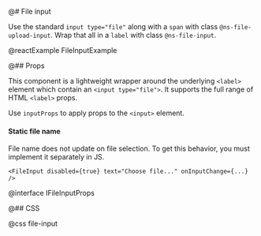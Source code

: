 @# File input

Use the standard `input type="file"` along with a `span` with class `@ns-file-upload-input`.
Wrap that all in a `label` with class `@ns-file-input`.

@reactExample FileInputExample

@## Props

This component is a lightweight wrapper around the underlying `<label>` element
which contain an `<input type="file">`. It supports the full range of HTML `<label>` props.

Use `inputProps` to apply props to the `<input>` element.

<div class="@ns-callout @ns-intent-warning @ns-icon-warning-sign">
    <h4 class="@ns-heading">Static file name</h4>
    File name does not update on file selection. To get this behavior,
    you must implement it separately in JS.
</div>

```tsx
<FileInput disabled={true} text="Choose file..." onInputChange={...} />
```

@interface IFileInputProps

@## CSS

@css file-input
